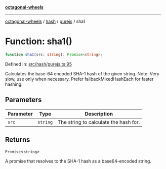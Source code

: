 [**octagonal-wheels**](../../../../../../README.md)

***

[octagonal-wheels](../../../../../../globals.md) / [hash](../../../README.md) / [purejs](../README.md) / sha1

# Function: sha1()

```ts
function sha1(src: string): Promise<string>;
```

Defined in: [src/hash/purejs.ts:95](https://github.com/vrtmrz/octagonal-wheels/blob/main/src/hash/purejs.ts#L95)

Calculates the base-64 encoded SHA-1 hash of the given string.
Note: Very slow, use only when necessary. Prefer fallbackMixedHashEach for faster hashing.

## Parameters

| Parameter | Type | Description |
| ------ | ------ | ------ |
| `src` | `string` | The string to calculate the hash for. |

## Returns

`Promise`\<`string`\>

A promise that resolves to the SHA-1 hash as a base64-encoded string.

